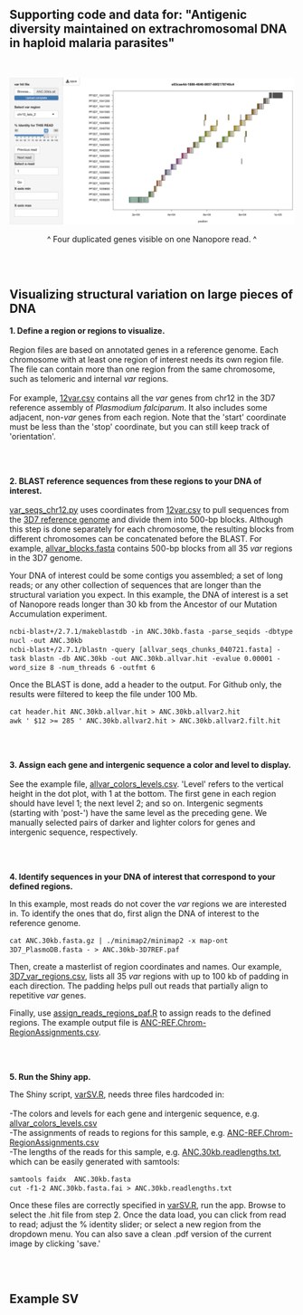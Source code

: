 ## Supporting code and data for: "Antigenic diversity maintained on extrachromosomal DNA in haploid malaria parasites"

<br>

![alt text](https://github.com/emily-ebel/varSV/blob/main/chr10_telo2.png)
<div align="center">
^ Four duplicated genes visible on one Nanopore read. ^                           
</div>


<br><br>
## Visualizing structural variation on large pieces of DNA

<b>1. Define a region or regions to visualize.</b> <br><br>
Region files are based on annotated genes in a reference genome. Each chromosome with at least one region of interest needs its own region file. The file can contain more than one region from the same chromosome, such as telomeric and internal <i>var</i> regions.
<br><br>For example, <a href="https://github.com/emily-ebel/varSV/blob/main/example-chrom12-ANC/12var.csv">12var.csv</a> contains all the <i>var</i> genes from chr12 in the 3D7 reference assembly of <i>Plasmodium falciparum</i>. It also includes some adjacent, non-<i>var</i> genes from each region. Note that the 'start' coordinate must be less than the 'stop' coordinate, but you can still keep track of 'orientation'.


<br>
<br>


<b>2. BLAST reference sequences from these regions to your DNA of interest.</b><br><br>
<a href="https://github.com/emily-ebel/varSV/blob/main/example-chrom12-ANC/var_seqs_chr12.py">var_seqs_chr12.py</a> uses coordinates from <a href="https://github.com/emily-ebel/varSV/blob/main/example-chrom12-ANC/12var.csv">12var.csv</a> to pull sequences from the <a href="https://github.com/emily-ebel/varSV/blob/main/example-chrom12-ANC/3D7_PlasmoDB.fasta">3D7 reference genome</a> and divide them into 500-bp blocks. Although this step is done separately for each chromosome, the resulting blocks from different chromosomes can be concatenated before the BLAST. For example, <a href="https://github.com/emily-ebel/varSV/blob/main/example-chrom12-ANC/allvar_blocks.fasta">allvar_blocks.fasta</a> contains 500-bp blocks from all 35 <i>var</i> regions in the 3D7 genome.

Your DNA of interest could be some contigs you assembled; a set of long reads; or any other collection of sequences that are longer than the structural variation you expect. In this example, the DNA of interest is a set of Nanopore reads longer than 30 kb from the Ancestor of our Mutation Accumulation experiment. 
```
ncbi-blast+/2.7.1/makeblastdb -in ANC.30kb.fasta -parse_seqids -dbtype nucl -out ANC.30kb 
ncbi-blast+/2.7.1/blastn -query [allvar_seqs_chunks_040721.fasta] -task blastn -db ANC.30kb -out ANC.30kb.allvar.hit -evalue 0.00001 -word_size 8 -num_threads 6 -outfmt 6 
```

Once the BLAST is done, add a header to the output. For Github only, the results were filtered to keep the file under 100 Mb. 

```
cat header.hit ANC.30kb.allvar.hit > ANC.30kb.allvar2.hit
awk ' $12 >= 285 ' ANC.30kb.allvar2.hit > ANC.30kb.allvar2.filt.hit
```


<br>
<br>

<b>3. Assign each gene and intergenic sequence a color and level to display.</b><br><br>
See the example file, <a href="https://github.com/emily-ebel/varSV/blob/main/example-chrom12-ANC/allvar_colors_levels.csv">allvar_colors_levels.csv</a>. 'Level' refers to the vertical height in the dot plot, with 1 at the bottom. The first gene in each region should have level 1; the next level 2; and so on. Intergenic segments (starting with 'post-') have the same level as the preceding gene. We manually selected pairs of darker and lighter colors for genes and intergenic sequence, respectively.

<br>
<br>

<b>4. Identify sequences in your DNA of interest that correspond to your defined regions.</b> 

In this example, most reads do not cover the <i>var</i> regions we are interested in. To identify the ones that do, first align the DNA of interest to the reference genome. 
```
cat ANC.30kb.fasta.gz | ./minimap2/minimap2 -x map-ont 3D7_PlasmoDB.fasta - > ANC.30kb-3D7REF.paf
```

Then, create a masterlist of region coordinates and names. Our example, <a href="https://github.com/emily-ebel/varSV/blob/main/example-chrom12-ANC/3D7_var_regions.csv">3D7_var_regions.csv</a>, lists all 35 <i>var</i> regions with up to 100 kb of padding in each direction. The padding helps pull out reads that partially align to repetitive <i>var</i> genes. 

Finally, use <a href="https://github.com/emily-ebel/varSV/blob/main/example-chrom12-ANC/assign_reads_regions_paf.R">assign_reads_regions_paf.R</a> to assign reads to the defined regions. The example output file is <a href="https://github.com/emily-ebel/varSV/blob/main/example-chrom12-ANC/ANC-REF.Chrom-RegionAssignments.csv">ANC-REF.Chrom-RegionAssignments.csv</a>.

<br>
<br>

<b>5. Run the Shiny app.</b> 

The Shiny script, <a href="https://github.com/emily-ebel/varSV/blob/main/varSV.R">varSV.R</a>, needs three files hardcoded in:<br>
<br>-The colors and levels for each gene and intergenic sequence, e.g. <a href="https://github.com/emily-ebel/varSV/blob/main/example-chrom12-ANC/allvar_colors_levels.csv">allvar_colors_levels.csv</a>
<br>-The assignments of reads to regions for this sample, e.g. <a href="https://github.com/emily-ebel/varSV/blob/main/example-chrom12-ANC/ANC-REF.Chrom-RegionAssignments.csv">ANC-REF.Chrom-RegionAssignments.csv</a>
<br>-The lengths of the reads for this sample, e.g. <a href="https://github.com/emily-ebel/varSV/blob/main/example-chrom12-ANC/ANC.30kb.readlengths.txt">ANC.30kb.readlengths.txt</a>, which can be easily generated with samtools: 
 ```
samtools faidx  ANC.30kb.fasta
cut -f1-2 ANC.30kb.fasta.fai > ANC.30kb.readlengths.txt
 ```
 
Once these files are correctly specified in <a href="https://github.com/emily-ebel/varSV/blob/main/varSV.R">varSV.R</a>, run the app. Browse to select the .hit file from step 2. Once the data load, you can click from read to read; adjust the % identity slider; or select a new region from the dropdown menu. You can also save a clean .pdf version of the current image by clicking 'save.'

<br><br>
## Example SV

